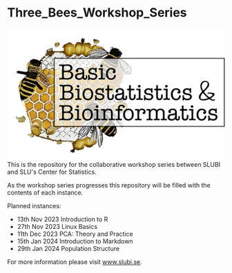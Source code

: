 # Three_Bees_Workshop_Series

![alt text](/logos/3bees_fulltext.png)
This is the repository for the collaborative workshop series between SLUBI and SLU's Center for Statistics. 

As the workshop series progresses this repository will be filled with the contents of each instance. 

Planned instances: 
- 13th Nov 2023	Introduction to R
- 27th Nov 2023	Linux Basics
- 11th Dec 2023	PCA: Theory and Practice
- 15th Jan 2024	Introduction to Markdown
- 29th Jan 2024	Population Structure

For more information please visit www.slubi.se. 
